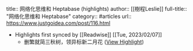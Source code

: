 title:: 网络化思维和 Heptabase (highlights)
author:: [[樹程Leslie]]
full-title:: "网络化思维和 Heptabase"
category:: #articles
url:: https://www.justgoidea.com/post/116.html

- Highlights first synced by [[Readwise]] [[Tue, 2023/02/07]]
	- 删繁就简三秋树，领异标新二月花 ([View Highlight](https://read.readwise.io/read/01grkax56m7p8nxtwext028ffy))